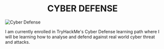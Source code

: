 <h1 align="center">CYBER DEFENSE
</h1>

![Cyber Defense](https://assets.tryhackme.com/img/paths/defensivesecurity.png)

I am currently enrolled in TryHackMe's Cyber Defense learning path where I will be learning how to analyse and defend against real world cyber threat and attacks.

